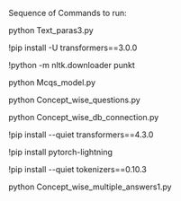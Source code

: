 Sequence of Commands to run:

python Text_paras3.py

!pip install -U transformers==3.0.0

!python -m nltk.downloader punkt

python Mcqs_model.py

python Concept_wise_questions.py

python Concept_wise_db_connection.py

!pip install --quiet transformers==4.3.0

!pip install pytorch-lightning

!pip install --quiet tokenizers==0.10.3

python Concept_wise_multiple_answers1.py